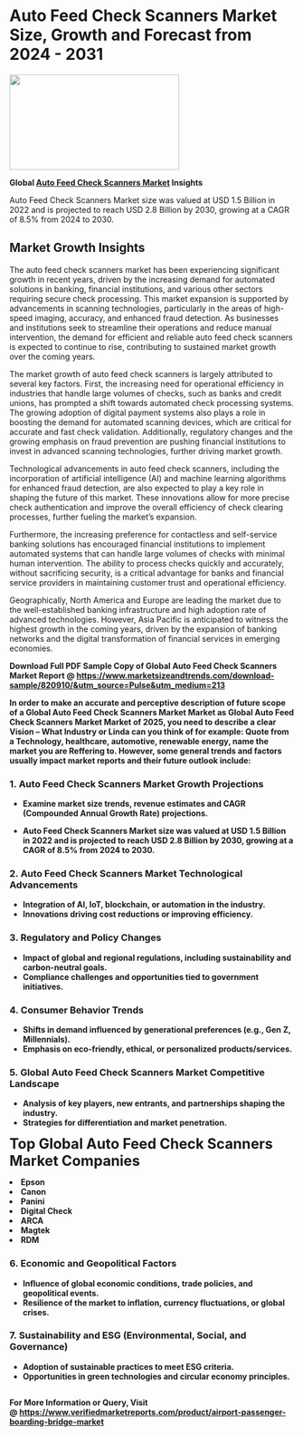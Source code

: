 <H1>Auto Feed Check Scanners Market Size, Growth and Forecast from 2024 - 2031</H1><img class="aligncenter size-medium wp-image-584254" src="https://thirdeyenews.in/wp-content/uploads/2024/09/Global-Market-Research-300x168.jpeg" alt="" width="300" height="168" /><p><strong>Global&nbsp;<a href="https://www.marketsizeandtrends.com/download-sample/820910/&amp;utm_source=Pulse&amp;utm_medium=213">Auto Feed Check Scanners Market</a> Insights</strong></p><p>Auto Feed Check Scanners Market size was valued at USD 1.5 Billion in 2022 and is projected to reach USD 2.8 Billion by 2030, growing at a CAGR of 8.5% from 2024 to 2030.</p><p><h2>Market Growth Insights</h2> <p>The auto feed check scanners market has been experiencing significant growth in recent years, driven by the increasing demand for automated solutions in banking, financial institutions, and various other sectors requiring secure check processing. This market expansion is supported by advancements in scanning technologies, particularly in the areas of high-speed imaging, accuracy, and enhanced fraud detection. As businesses and institutions seek to streamline their operations and reduce manual intervention, the demand for efficient and reliable auto feed check scanners is expected to continue to rise, contributing to sustained market growth over the coming years.</p> <p><strong></strong></p> <p>The market growth of auto feed check scanners is largely attributed to several key factors. First, the increasing need for operational efficiency in industries that handle large volumes of checks, such as banks and credit unions, has prompted a shift towards automated check processing systems. The growing adoption of digital payment systems also plays a role in boosting the demand for automated scanning devices, which are critical for accurate and fast check validation. Additionally, regulatory changes and the growing emphasis on fraud prevention are pushing financial institutions to invest in advanced scanning technologies, further driving market growth.</p> <p>Technological advancements in auto feed check scanners, including the incorporation of artificial intelligence (AI) and machine learning algorithms for enhanced fraud detection, are also expected to play a key role in shaping the future of this market. These innovations allow for more precise check authentication and improve the overall efficiency of check clearing processes, further fueling the market’s expansion.</p> <p>Furthermore, the increasing preference for contactless and self-service banking solutions has encouraged financial institutions to implement automated systems that can handle large volumes of checks with minimal human intervention. The ability to process checks quickly and accurately, without sacrificing security, is a critical advantage for banks and financial service providers in maintaining customer trust and operational efficiency.</p> <p>Geographically, North America and Europe are leading the market due to the well-established banking infrastructure and high adoption rate of advanced technologies. However, Asia Pacific is anticipated to witness the highest growth in the coming years, driven by the expansion of banking networks and the digital transformation of financial services in emerging economies.</p> <p><strong></p><p><span class=""><strong>Download Full PDF Sample Copy of Global Auto Feed Check Scanners Market Report</strong> @ <a href="https://www.marketsizeandtrends.com/download-sample/820910/&amp;utm_source=Pulse&amp;utm_medium=213" target="_blank">https://www.marketsizeandtrends.com/download-sample/820910/&amp;utm_source=Pulse&amp;utm_medium=213</a></span></p><p>In order to make an accurate and perceptive description of future scope of a Global&nbsp;Auto Feed Check Scanners Market Market as Global&nbsp;Auto Feed Check Scanners Market Market of 2025, you need to describe a clear Vision &ndash; What Industry or Linda can you think of for example: Quote from a Technology, healthcare, automotive, renewable energy, name the market you are Reffering to. However, some general trends and factors usually impact market reports and their future outlook include:</p><h3>1.&nbsp;<strong>Auto Feed Check Scanners Market Growth Projections</strong></h3><ul><li>Examine market size trends, revenue estimates and CAGR (Compounded Annual Growth Rate) projections.</li><li><p>Auto Feed Check Scanners Market size was valued at USD 1.5 Billion in 2022 and is projected to reach USD 2.8 Billion by 2030, growing at a CAGR of 8.5% from 2024 to 2030.</p></li></ul><h3>2.&nbsp;<strong>Auto Feed Check Scanners Market Technological Advancements</strong></h3><ul><li>Integration of AI, IoT, blockchain, or automation in the industry.</li><li>Innovations driving cost reductions or improving efficiency.</li></ul><h3>3.&nbsp;<strong>Regulatory and Policy Changes</strong></h3><ul><li>Impact of global and regional regulations, including sustainability and carbon-neutral goals.</li><li>Compliance challenges and opportunities tied to government initiatives.</li></ul><h3>4.&nbsp;<strong>Consumer Behavior Trends</strong></h3><ul><li>Shifts in demand influenced by generational preferences (e.g., Gen Z, Millennials).</li><li>Emphasis on eco-friendly, ethical, or personalized products/services.</li></ul><h3>5.&nbsp;<strong>Global Auto Feed Check Scanners Market Competitive Landscape</strong></h3><ul><li>Analysis of key players, new entrants, and partnerships shaping the industry.</li><li>Strategies for differentiation and market penetration.</li></ul><p data-pm-slice="1 1 []"><span style="color: inherit; font-family: inherit; font-size: 25px;">Top Global Auto Feed Check Scanners Market Companies</span></p><div class="" data-test-id=""><p><li>Epson</li><li> Canon</li><li> Panini</li><li> Digital Check</li><li> ARCA</li><li> Magtek</li><li> RDM</li></p></div><h3>6.&nbsp;<strong>Economic and Geopolitical Factors</strong></h3><ul><li>Influence of global economic conditions, trade policies, and geopolitical events.</li><li>Resilience of the market to inflation, currency fluctuations, or global crises.</li></ul><h3>7.&nbsp;<strong>Sustainability and ESG (Environmental, Social, and Governance)</strong></h3><ul><li>Adoption of sustainable practices to meet ESG criteria.</li><li>Opportunities in green technologies and circular economy principles.</li></ul><h2><strong style="font-size: 14px;">For More Information or Query, Visit @&nbsp;</strong><a style="background-color: #ffffff; font-size: 14px;" href="https://www.marketsizeandtrends.com/report/auto-feed-check-scanners-market/" target="_blank">https://www.verifiedmarketreports.com/product/airport-passenger-boarding-bridge-market</a></h2>
